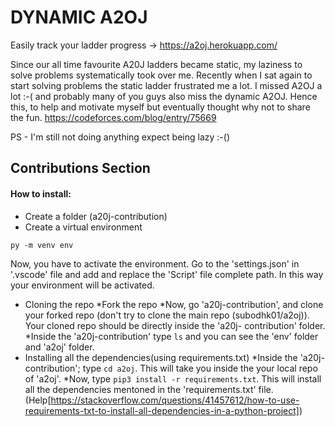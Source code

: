 # DYNAMIC A2OJ
Easily track your ladder progress -> 
https://a2oj.herokuapp.com/

Since our all time favourite A20J ladders became static, my laziness to solve problems systematically took over me. Recently when I sat again to start solving problems the static ladder frustrated me a lot. I missed A2OJ a lot :-( and probably many of you guys also miss the dynamic A2OJ. Hence this, to help and motivate myself but eventually thought why not to share the fun.
https://codeforces.com/blog/entry/75669</br>


PS - I'm still not doing anything expect being lazy :-()

## Contributions Section

#### How to install:
- Create a folder (a20j-contribution)
- Create a virtual environment
```
py -m venv env
```
Now, you have to activate the environment.
Go to the 'settings.json' in '.vscode' file and add and replace the 'Script' file complete path.
In this way your environment will be activated.

- Cloning the repo
*Fork the repo
*Now, go 'a20j-contribution', and clone your forked repo (don't try to clone the main repo (subodhk01/a2oj)). Your cloned repo should be directly inside the 'a20j-   contribution' folder.
*Inside the 'a20j-contribution' type ```ls``` and you can see the 'env' folder and 'a2oj' folder.
- Installing all the dependencies(using requirements.txt)
*Inside the 'a20j-contribution'; type ```cd a2oj```. This will take you inside the your local repo of 'a2oj'. 
*Now, type ```pip3 install -r requirements.txt```. This will install all the dependencies mentoned in the 'requirements.txt' file. (Help[https://stackoverflow.com/questions/41457612/how-to-use-requirements-txt-to-install-all-dependencies-in-a-python-project])
